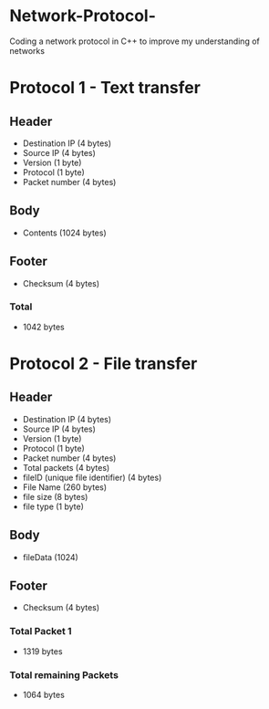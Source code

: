 # Network-Protocol-
Coding a network protocol in C++ to improve my understanding of networks


# Protocol 1 - Text transfer
## Header
- Destination IP (4 bytes)
- Source IP (4 bytes)
- Version (1 byte)
- Protocol (1 byte)
- Packet number (4 bytes)

## Body 
- Contents (1024 bytes)

## Footer 
- Checksum (4 bytes)

### Total
- 1042 bytes



# Protocol 2 - File transfer
## Header
- Destination IP (4 bytes)
- Source IP (4 bytes)
- Version (1 byte)
- Protocol (1 byte)
- Packet number (4 bytes)
- Total packets (4 bytes)
- fileID (unique file identifier) (4 bytes)
- File Name (260 bytes)
- file size (8 bytes)
- file type (1 byte)

## Body 
- fileData (1024) 

## Footer 
- Checksum (4 bytes)

### Total Packet 1
- 1319 bytes
### Total remaining Packets
- 1064 bytes